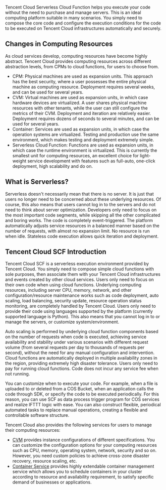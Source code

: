 Tencent Cloud Serverless Cloud Function helps you execute your code without the need to purchase and manage servers. This is an ideal computing platform suitable in many scenarios. You simply need to compose the core code and configure the execution conditions for the code to be executed on Tencent Cloud infrastructures automatically and securely.

## Changes in Computing Resources
As cloud services develop, computing resources have become highly abstract. Tencent Cloud provides computing resources across different abstraction levels, from CPMs to cloud functions, for users to choose from.

- CPM: Physical machines are used as expansion units. This approach has the best security, where a user possesses the entire physical machine as computing resource. Deployment requires several weeks, and can be used for several years.
- CVM: Virtual machines are used as expansion units, in which case hardware devices are virtualized. A user shares physical machine resources with other tenants, while the user can still configure the metrics of their CVM. Deployment and iteration are relatively easier. Deployment requires dozens of seconds to several minutes, and can be used for several years.
- Container: Services are used as expansion units, in which case the operation systems are virtualized. Testing and production use the same environment, which makes testing and deployment extremely simple.
- Serverless Cloud Function: Functions are used as expansion units, in which case the runtime environment is virtualized. This is currently the smallest unit for computing resources, an excellent choice for light-weight service development with features such as full-auto, one-click deployment, high scalability and do on.

## What is Serverless?
Serverless doesn't necessarily mean that there is no server. It is just that users no longer need to be concerned about these underlying resources. Of course, this also means that users cannot log in to the servers and do not need to think about server optimization. Developers only need to focus on the most important code segments, while skipping all the other complicated and boring works. The code is completely event-triggered. The platform automatically adjusts service resources in a balanced manner based on the number of requests, with almost no expansion limit. No resource is run when idle. Stateless code execution allows quick iteration and deployment.

## Tencent Cloud SCF Introduction

Tencent Cloud SCF is a serverless execution environment provided by Tencent Cloud. You simply need to compose simple cloud functions with sole purposes, then associate them with your Tencent Cloud infrastructures and events created by other cloud services.
Users only need to focus on their own code when using cloud functions. Underlying computing resources, including server CPU, memory, network, and other configuration/resource maintenance works such as code deployment, auto scaling, load balancing, security update, resource operation status monitoring, are completely handled by Tencent Cloud. Users only need to provide their code using languages supported by the platform (currently supported language is Python). This also means that you cannot log in to or manage the servers, or customize system/environment.

Auto scaling is performed by underlying cloud function components based on the number of requests when code is executed, achieving service availability and stability under various scenarios with different request volume (from several requests per day to thousands of requests per second), without the need for any manual configuration and intervention. Cloud functions are automatically deployed in multiple availability zones in the region, providing extremely high disaster tolerance. Users only need to pay for running cloud functions. Code does not incur any service fee when not running.

You can customize when to execute your code. For example, when a file is uploaded to or deleted from a COS Bucket, when an application calls the code through SDK, or specify the code to be executed periodically. For this reason, you can use SCF as data process trigger program for COS services and realize IFTTT logic with ease. You can also construct flexible, periodical automated tasks to replace manual operations, creating a flexible and controllable software structure.

Tencent Cloud also provides the following services for users to manage their computing resources:

- [CVM](https://www.qcloud.com/product/cvm) provides instance configurations of different specifications. You can customize the configuration options for your computing resources such as CPU, memory, operating system, network, security and so on. However, you need custom policies to achieve cross-zone disaster recovery, resource scaling, etc.
- [Container Service](https://www.qcloud.com/product/ccs) provides highly extendable container management service which allows you to schedule containers in your cluster according to resource and availability requirement, to satisfy specific demand of businesses or applications.

